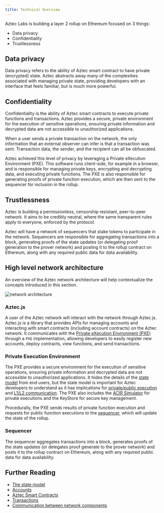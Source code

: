 ```yaml
---
title: Technical Overview
---
```


Aztec Labs is building a layer 2 rollup on Ethereum focused on 3 things:

- Data privacy
- Confidentiality
- Trustlessness

## Data privacy

Data privacy refers to the ability of Aztec smart contract to have private (encrypted) state. Aztec abstracts away many of the complexities associated with managing private state, providing developers with an interface that feels familiar, but is much more powerful.

<!-- Discuss UTXOs, Notes, note tree, nullifier tree? -->

## Confidentiality

Confidentiality is the ability of Aztec smart contracts to execute private functions and transactions. Aztec provides a secure, private environment for the execution of sensitive operations, ensuring private information and decrypted data are not accessible to unauthorized applications.

When a user sends a private transaction on the network, the only information that an external observer can infer is that a transaction was sent. Transaction data, the sender, and the recipient can all be obfuscated.

Aztec achieved this level of privacy by leveraging a Private eXecution Environment (PXE). This software runs client-side, for example in a browser, and is responsible for managing private keys, encrypting and decrypting data, and executing private functions. The PXE is also responsible for generating proofs of private function execution, which are then sent to the sequencer for inclusion in the rollup.

## Trustlessness

Aztec is building a permissionless, censorship resistant, peer-to-peer network. It aims to be credibly neutral, where the same transparent rules apply to everyone, enforced by the protocol.

Aztec will have a network of sequencers that stake tokens to participate in the network. Sequencers are responsible for aggregating transactions into a block, generating proofs of the state updates (or delegating proof generation to the prover network) and posting it to the rollup contract on Ethereum, along with any required public data for data availability.

## High level network architecture

An overview of the Aztec network architecture will help contextualize the concepts introduced in this section.

<img src="/img/aztec_high_level_network_architecture.svg" alt="network architecture" />

### Aztec.js

A user of the Aztec network will interact with the network through Aztec.js. Aztec.js is a library that provides APIs for managing accounts and interacting with smart contracts (including account contracts) on the Aztec network. It communicates with the [Private eXecution Environment (PXE)](../../apis/pxe/interfaces/PXE) through a `PXE` implementation, allowing developers to easily register new accounts, deploy contracts, view functions, and send transactions.

### Private Execution Environment

The PXE provides a secure environment for the execution of sensitive operations, ensuring private information and decrypted data are not accessible to unauthorized applications. It hides the details of the [state model](./concepts/hybrid_state/main.md) from end users, but the state model is important for Aztec developers to understand as it has implications for [private/public execution](./concepts/communication/public_private_calls/main.md) and [L1/L2 communication](./concepts/communication/cross_chain_calls.md). The PXE also includes the [ACIR Simulator](../concepts/pxe/acir_simulator.md) for private executions and the KeyStore for secure key management.

Procedurally, the PXE sends results of private function execution and requests for public function executions to the [sequencer](./nodes_clients/sequencer/main.md), which will update the state of the rollup.

### Sequencer

The sequencer aggregates transactions into a block, generates proofs of the state updates (or delegates proof generate to the prover network) and posts it to the rollup contract on Ethereum, along with any required public data for data availability.

## Further Reading

- [The state model](./concepts/hybrid_state/main.md)
- [Accounts](./concepts/accounts/main.md)
- [Aztec Smart Contracts](./concepts/contracts/main.md)
- [Transactions](./concepts/transactions.md)
- [Communication between network components](./concepts/communication/main.md)
